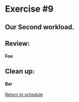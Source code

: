 # Exercise #9
## Our Second workload.











## Review: 
#### Foo

## Clean up: 
#### Bar
 
[Return to schedule](../../Docs/SCHEDULE.md)
